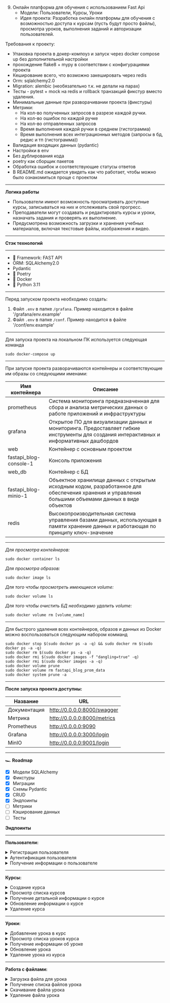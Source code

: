 9. Онлайн платформа для обучения с использованием Fast Api
    - Модели: Пользователи, Курсы, Уроки
    - Идея проекта: Разработка онлайн платформы для обучения с возможностью доступа к курсам (пусть будут просто файлы), просмотра уроков, выполнения заданий и авторизации пользователей.

Требования к проекту:
- Упаковка проекта в докер-компоуз и запуск через docker compose up без дополнительной настройки
- прохождение flake8 + mypy в соответствии с конфигурациями проекта
- Кеширование всего, что возможно закешировать через redis
- Orm:  sqlalchemy2.0
- Migration: alembic (необязательно т.к. не делали на парах)
- Тесты - pytest + mock на redis и rollback транзакций фикстур вместо удаления.
- Минимальные данные при разворачивании проекта (фикстуры)
- Метрики: 
  - На кол-во полученных запросов в разрезе каждой ручки.
  - На кол-во ошибок по каждой ручке
  - На кол-во отправленных запросов
  - Время выполнения каждой ручки в среднем (гистограмма)
  - Время выполнения всех интеграционных методов (запросы в бд, редис и тп (гистограмма))
- Валидация входящих данных (pydantic)
- Настройки в env
- Без дублирования кода
- poetry как сборщик пакетов
- Обработка ошибок и соответствующие статусы ответов
- В README.md ожидается увидеть как что работает, чтобы можно было ознакомиться проще с проектом
___
**Логика работы**

* Пользователи имеют возможность просматривать доступные курсы, записываться на них и отслеживать свой прогресс.
* Преподаватели могут создавать и редактировать курсы и уроки, назначать задания и проверять их выполнение.
* Предусмотрена возможность загрузки и хранения учебных материалов, включая текстовые файлы, изображения и видео.
___
**Стэк технологий**
___
+ :rocket: Framework: FAST API
+ ORM: SQLAlchemy2.0
+ Pydantic
+ :scroll: Poetry
+ :ship: Docker
+ :snake: Python 3.11
___
Перед запуском проекта необходимо создать:
1. Файл `.env` в папке `/grafana`. Пример находится в файле '/grafana/env.example'
2. Файл `.env` в папке `/conf`. Пример находится в файле '/conf/env.example'
___
Для запуска проекта на локальном ПК используется следующая команда
```
sudo docker-compose up
```
___
При запуске проекта разворачиваются контейнеры и соответствующие им образы со следующими именами:

|Имя контейнера        |Описание|
|----------------------|--------|
|prometheus            |Система мониторинга предназначенная для сбора и анализа метрических данных о работе приложений и инфраструктуры|
|grafana               |Открытое ПО для визуализации данных и мониторинга. Предоставляет гибкие инструменты для создания интерактивных и информативных дашбордов|
|web                   |Контейнер с основным проектом|
|fastapi_blog-console-1|Консоль приложения|
|web_db                |Контейнер с БД|
|fastapi_blog-minio-1  |Объектное хранилище данных с открытым исходным кодом, разработанное для обеспечения хранения и управления большими объемами данных в виде объектов|
|redis                 |Высокопроизводительная система управления базами данных, использующая в памяти хранение данных и работающая по принципу ключ-значение|
___
*Для просмотра контейнеров:*
```
sudo docker container ls
```

*Для просмотра образов:*
```
sudo docker image ls
```
*Для того чтобы просмотреть имеющиеся volume:*
```
sudo docker volume ls
```
*Для того чтобы очистить БД необходимо удалить volume:*
```
sudo docker volume rm [volume_name]
```
___
Для быстрого удаления всех контейнеров, образов и данных из Docker можно воспользоваться следующим набором комманд
```
sudo docker stop $(sudo docker ps -a -q) && sudo docker rm $(sudo docker ps -a -q)
sudo docker rm $(sudo docker ps -a -q)
sudo docker rmi $(sudo docker images -f "dangling=true" -q)
sudo docker rmi $(sudo docker images -a -q)
sudo docker volume prune
sudo docker volume rm fastapi_blog_prom_data
sudo docker system prune -a
```
___
**После запуска проекта доступны:**

|Название     |URL  |
|-------------|-----|
|Документация | http://0.0.0.0:8000/swagger|
|Метрика      | http://0.0.0.0:8000/metrics|
|Prometheus   | http://0.0.0.0:9090|
|Grafana      | http://0.0.0.0:3000/login|
|MinIO        | http://0.0.0.0:9001/login|

___
🏎️ **Roadmap**

- [X] Модели SQLAlchemy
- [X] Фикстуры
- [X] Миграции
- [X] Схемы Pydantic
- [X] CRUD
- [X] Эндпоинты
- [ ] Метрики
- [ ] Кэширование данных
- [ ] Тесты

**Эндпоинты**

***

**Пользователи:**

<details>

<summary>Регистрация пользователя</summary>

`[POST] /users/signup`
- Регистрация новых пользователей на платформе, включая получение данных пользователя, таких как имя, электронная почта и пароль.

</details>

<details>

<summary>Аутентификация пользователя</summary>

`[POST] /auth/login`
- Аутентификация пользователей для доступа к защищенным ресурсам, включает в себя проверку электронной почты и пароля.

</details>

<details>

<summary>Получение информации о пользователе</summary>

`[GET] /users/me`
- Позволяет аутентифицированным пользователям получать информацию о своем профиле.

</details>

***

**Курсы:**


<details>

<summary>Создание курса</summary>

`[POST] /courses`
- Позволяет преподавателям или администраторам создавать новые курсы, указывая название, описание, категорию и другую информацию о курсе.

</details>

<details>

<summary>Просмотр списка курсов</summary>

`[GET] /courses`
- Возвращает список всех доступных курсов, возможно с фильтрацией по категориям, уровню сложности и т.д.

</details>

<details>

<summary>Получение детальной информации о курсе</summary>

`[GET] /courses/{course_id}`
- Возвращает детальную информацию о конкретном курсе, включая список уроков, материалы и задания.

</details>

<details>

<summary>Обновление информации о курсе</summary>

`[PUT] /courses/{course_id}`
- Позволяет преподавателям или администраторам обновлять информацию о курсе.

</details>

<details>

<summary>Удаление курса</summary>

`[DELETE] /courses/{course_id}`
- Удаляет курс, доступно только для преподавателей или администраторов.

</details>

***

**Уроки:**

<details>

<summary>Добавление урока в курс</summary>

`[POST] /courses/{course_id}/lessons`
- Позволяет добавлять новые уроки в курс, требует указания названия урока, содержания и прочих материалов.

</details>

<details>

<summary>Просмотр списка уроков курса</summary>

`[GET] /courses/{course_id}/lessons`
- Возвращает список уроков, относящихся к конкретному курсу.

</details>

<details>

<summary>Получение информации об уроке</summary>

`[GET]
- *URL:* `/courses/{course_id}/lessons/{lesson_id}`
- Возвращает детальную информацию об уроке, включая содержание и доступные материалы.

</details>

<details>

<summary>Обновление урока</summary>

`[PUT] /courses/{course_id}/lessons/{lesson_id}`
- Позволяет преподавателям обновлять информацию об уроке, включая название, содержание и материалы.

</details>

<details>

<summary>Удаление урока из курса</summary>

`[DELETE] /courses/{course_id}/lessons/{lesson_id}`
- Удаляет урок из курса, доступно только для преподавателей или администраторов.

</details>

***

**Работа с файлами:**

<details>

<summary>Загрузка файла для урока</summary>

`[POST] /courses/{course_id}/lessons/{lesson_id}/upload`
- Этот эндпоинт позволяет преподавателям загружать файлы, связанные с уроком. Можно использовать для загрузки учебных материалов, заданий или дополнительных ресурсов.
- *Тело запроса:* `FormData` с файлом.

</details>

<details>

<summary>Получение списка файлов урока</summary>

`[GET] /courses/{course_id}/lessons/{lesson_id}/files`
- Возвращает список файлов, загруженных для конкретного урока, позволяя студентам просматривать и скачивать доступные материалы.

</details>

<details>

<summary>Скачивание файла урока</summary>

`[GET] /courses/{course_id}/lessons/{lesson_id}/files/{file_id}`
- Позволяет скачать конкретный файл, связанный с уроком. Этот эндпоинт обеспечивает доступ к учебным материалам, видео, документам и другим файлам.

</details>

<details>

<summary>Удаление файла урока</summary>

`[DELETE] /courses/{course_id}/lessons/{lesson_id}/files/{file_id}`
- Позволяет преподавателям удалять ранее загруженные файлы из урока, что может быть полезно при обновлении или исправлении учебных материалов.

</details>